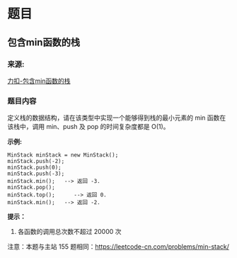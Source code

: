 # 题目

## 包含min函数的栈

### 来源:

[力扣-包含min函数的栈](https://leetcode-cn.com/problems/bao-han-minhan-shu-de-zhan-lcof/)

### 题目内容

定义栈的数据结构，请在该类型中实现一个能够得到栈的最小元素的 min 函数在该栈中，调用 min、push 及 pop 的时间复杂度都是 O(1)。



**示例:**

    
    
    MinStack minStack = new MinStack();
    minStack.push(-2);
    minStack.push(0);
    minStack.push(-3);
    minStack.min();   --> 返回 -3.
    minStack.pop();
    minStack.top();      --> 返回 0.
    minStack.min();   --> 返回 -2.
    



**提示：**

  1. 各函数的调用总次数不超过 20000 次



注意：本题与主站 155 题相同：<https://leetcode-cn.com/problems/min-stack/>

